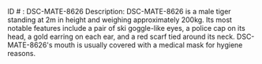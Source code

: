 ID # : DSC-MATE-8626
Description: DSC-MATE-8626 is a male tiger standing at 2m in height and weighing approximately 200kg. Its most notable features include a pair of ski goggle-like eyes, a police cap on its head, a gold earring on each ear, and a red scarf tied around its neck. DSC-MATE-8626's mouth is usually covered with a medical mask for hygiene reasons.